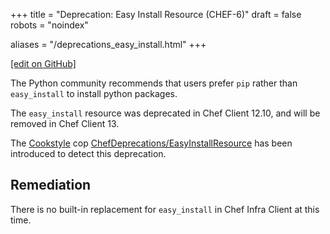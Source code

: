 +++
title = "Deprecation: Easy Install Resource (CHEF-6)"
draft = false
robots = "noindex"


aliases = "/deprecations_easy_install.html"
+++

[\[edit on GitHub\]](https://github.com/chef/chef-web-docs/blob/master/content/deprecations_easy_install.md)

The Python community recommends that users prefer `pip` rather than
`easy_install` to install python packages.

The `easy_install` resource was deprecated in Chef Client 12.10, and
will be removed in Chef Client 13.

The [Cookstyle](/workstation/cookstyle/) cop
[ChefDeprecations/EasyInstallResource](https://github.com/chef/cookstyle/blob/master/docs/cops_chefdeprecations.md#chefdeprecationseasyinstallresource)
has been introduced to detect this deprecation.

## Remediation

There is no built-in replacement for `easy_install` in Chef Infra Client
at this time.
